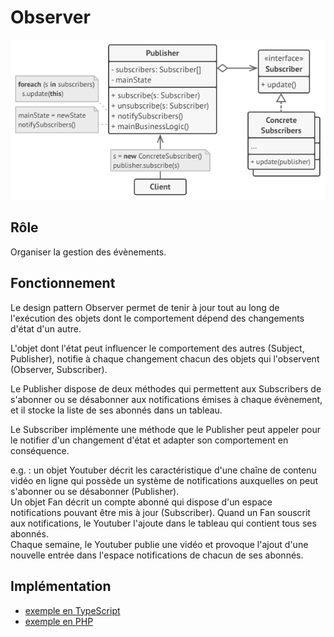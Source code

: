 # Observer

<p align="center"><img src="../img/observer_diagram.png" alt="Observer diagram" title="Observer diagram"></p>

## Rôle

Organiser la gestion des évènements.

## Fonctionnement

Le design pattern Observer permet de tenir à jour tout au long de l'exécution des objets dont le comportement dépend des changements d'état d'un autre.

L'objet dont l'état peut influencer le comportement des autres (Subject, Publisher), notifie à chaque changement chacun des objets qui l'observent (Observer, Subscriber).

Le Publisher dispose de deux méthodes qui permettent aux Subscribers de s'abonner ou se désabonner aux notifications émises à chaque évènement, et il stocke la liste de ses abonnés dans un tableau.

Le Subscriber implémente une méthode que le Publisher peut appeler pour le notifier d'un changement d'état et adapter son comportement en conséquence.

e.g. : un objet Youtuber décrit les caractéristique d'une chaîne de contenu vidéo en ligne qui possède un système de notifications auxquelles on peut s'abonner ou se désabonner (Publisher).  
Un objet Fan décrit un compte abonné qui dispose d'un espace notifications pouvant être mis à jour (Subscriber). Quand un Fan souscrit aux notifications, le Youtuber l'ajoute dans le tableau qui contient tous ses abonnés.  
Chaque semaine, le Youtuber publie une vidéo et provoque l'ajout d'une nouvelle entrée dans l'espace notifications de chacun de ses abonnés.

## Implémentation

- [exemple en TypeScript](./examples/observer.ts "Observer - exemple Typescript")
- [exemple en PHP](./examples/observer.php "Observer - exemple PHP")
